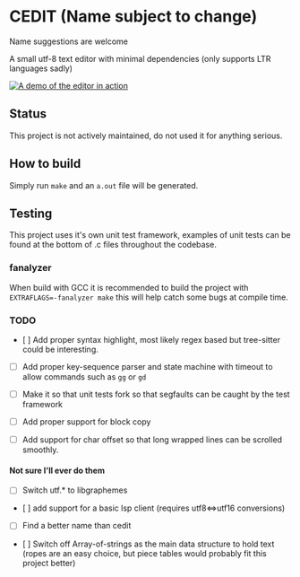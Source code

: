 # CEDIT (Name subject to change)

Name suggestions are welcome

A small utf-8 text editor with minimal dependencies
(only supports LTR languages sadly)

[![A demo of the editor in action](https://img.youtube.com/vi/HsTKXVJA5yw/0.jpg)](https://www.youtube.com/watch?v=HsTKXVJA5yw)

## Status

This project is not actively maintained, do not used it for anything serious.

## How to build

Simply run `make` and an `a.out` file will be generated.

## Testing

This project uses it's own unit test framework, examples of unit tests can be
found at the bottom of .c files throughout the codebase.

### fanalyzer

When build with GCC it is recommended to build the project with
`EXTRAFLAGS=-fanalyzer make` this will help catch some bugs at compile time.

### TODO

- [ ] Add proper syntax highlight, most likely regex based but tree-sitter could
    be interesting.

- [ ] Add proper key-sequence parser and state machine with timeout to allow
    commands such as `gg` or `gd`

- [ ] Make it so that unit tests fork so that segfaults
    can be caught by the test framework

- [ ] Add proper support for block copy

- [ ] Add support for char offset so that long wrapped lines can be scrolled
    smoothly.

#### Not sure I'll ever do them

- [ ] Switch utf.* to libgraphemes

- [ ] add support for a basic lsp client (requires utf8<=>utf16 conversions)

- [ ] Find a better name than cedit

- [ ] Switch off Array-of-strings as the main data structure to hold text
    (ropes are an easy choice, but piece tables would probably fit this
    project better)
